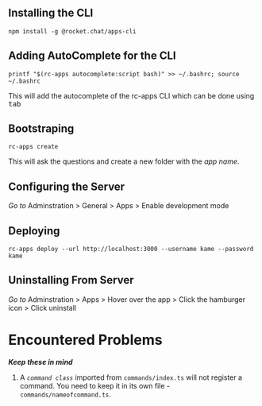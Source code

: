 ## Installing the CLI

```
npm install -g @rocket.chat/apps-cli
```

## Adding AutoComplete for the CLI

```
printf "$(rc-apps autocomplete:script bash)" >> ~/.bashrc; source ~/.bashrc
```

This will add the autocomplete of the rc-apps CLI which can be done using <kbd>tab</kbd>

## Bootstraping

```
rc-apps create
```

This will ask the questions and create a new folder with the _app name_.

## Configuring the Server

_Go to_ Adminstration > General > Apps > Enable development mode

## Deploying

```
rc-apps deploy --url http://localhost:3000 --username kame --password kame
```

## Uninstalling From Server

_Go to_ Adminstration > Apps > Hover over the app > Click the hamburger icon > Click uninstall

# Encountered Problems

**_Keep these in mind_**

1. A _`command class`_ imported from `commands/index.ts` will not register a command.
   You need to keep it in its own file - `commands/nameofcommand.ts`.
